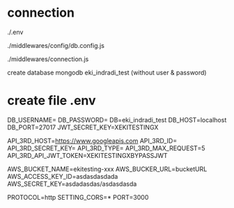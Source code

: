 
# connection

./.env

./middlewares/config/db.config.js

./middlewares/connection.js


create database mongodb eki_indradi_test (without user & password)


# create file .env

DB_USERNAME=
DB_PASSWORD=
DB=eki_indradi_test
DB_HOST=localhost
DB_PORT=27017
JWT_SECRET_KEY=XEKITESTINGX

API_3RD_HOST=https://www.googleapis.com
API_3RD_ID=
API_3RD_SECRET_KEY=
API_3RD_TYPE=
API_3RD_MAX_REQUEST=5
API_3RD_API_JWT_TOKEN=XEKITESTINGXBYPASSJWT

AWS_BUCKET_NAME=ekitesting-xxx
AWS_BUCKER_URL=bucketURL
AWS_ACCESS_KEY_ID=asdasdasdada
AWS_SECRET_KEY=asdadasdas/asdasdasda

PROTOCOL=http
SETTING_CORS=*
PORT=3000
